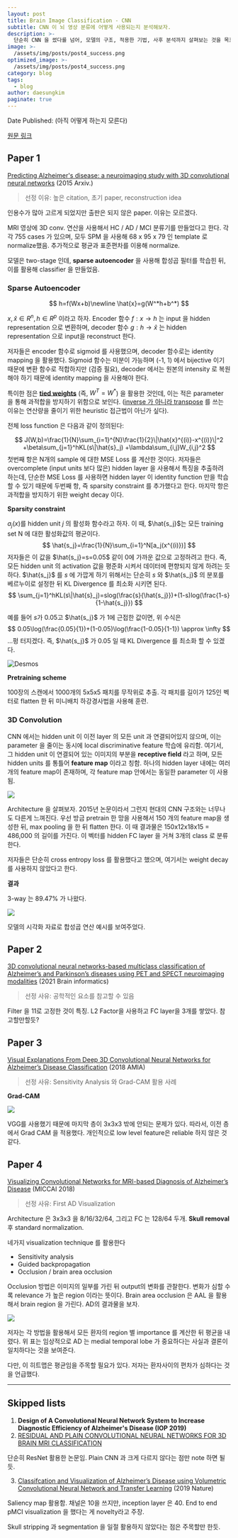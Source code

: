 ```yaml
---
layout: post
title: Brain Image Classification - CNN
subtitle: CNN 이 뇌 영상 분류에 어떻게 사용되는지 분석해보자.
description: >-
  단순히 CNN 을 썼다를 넘어, 모델의 구조, 적용한 기법, 사후 분석까지 살펴보는 것을 목표로 한다.
image: >-
  /assets/img/posts/post4_success.png
optimized_image: >-
  /assets/img/posts/post4_success.png
category: blog
tags:
  - blog
author: daesungkim
paginate: true
---
```

Date Published: (아직 어떻게 하는지 모른다)

[원문 링크](https://velog.io/@treeboy2762/CNN-Brain-Image-Classification)

## Paper 1
[Predicting Alzheimer's disease: a neuroimaging study with 3D convolutional neural networks](https://arxiv.org/abs/1502.02506) (2015 Arxiv.)

> 선정 이유: 높은 citation, 초기 paper, reconstruction idea

인용수가 많아 고르게 되었지만 출판은 되지 않은 paper. 이유는 모르겠다.

MRI 영상에 3D conv. 연산을 사용해서 HC / AD / MCI 분류기를 만들었다고 한다. 각각 755 cases 가 있으며, 모두 SPM 을 사용해 68 x 95 x 79 인 template 로 normalize했음. 추가적으로 평균과 표준편차를 이용해 normalize.

모델은 two-stage 인데, **sparse autoencoder** 을 사용해 합성곱 필터를 학습힌 뒤, 이를 활용해 classifier 을 만들었음.

### Sparse Autoencoder

$$
h=f(Wx+b)\newline
\hat{x}=g(W^*h+b^*)
$$

$x,\hat{x}\in R^n, h\in R^p$ 이라고 하자. Encoder 함수 $f:x \rightarrow  h$ 는 input 을 hidden representation 으로 변환하며, decoder 함수 $g:h \rightarrow  \hat{x}$ 는 hidden representation 으로 input을 reconstruct 한다.

저자들은 encoder 함수로 sigmoid 를 사용했으며, decoder 함수로는 identity mapping 을 활용했다. Sigmoid 함수는 미분이 가능하며 (-1, 1) 에서 bijective 이기 때문에 변환 함수로 적합하지만 (검증 필요), decoder 에서는 원본의 intensity 로 복원해야 하기 때문에 identity mapping 을 사용해야 한다.

특이한 점은 **[tied weights](https://stackoverflow.com/questions/36889732/tied-weights-in-autoencoder)** (즉, $W^T=W^*$) 을 활용한 것인데, 이는 적은 parameter 을 통해 과적합을 방지하기 위함으로 보인다. ([inverse 가 아니라 transpose](https://stats.stackexchange.com/questions/489429/why-are-the-tied-weights-in-autoencoders-transposed-and-not-inverted) 를 쓰는 이유는 연산량을 줄이기 위한 heuristic 접근법이 아닌가 싶다).

전체 loss function 은 다음과 같이 정의된다:

$$
J(W,b)=\frac{1}{N}\sum_{i=1}^{N}\frac{1}{2}\|\hat{x}^{(i)}-x^{(i)}\|^2
+\beta\sum_{j=1}^hKL(s\|\hat{s}_j)
+\lambda\sum_{i,j}W_{i,j}^2
$$
첫번째 항은 N개의 sample 에 대한 MSE Loss 를 계산한 것이다. 저자들은 overcomplete (input units 보다 많은) hidden layer 을 사용해서 특징을 추출하려 하는데, 단순한 MSE Loss 를 사용하면 hidden layer 이 identity function 만을 학습할 수 있기 때문에 두번째 항, 즉 sparsity constraint 를 추가했다고 한다. 마지막 항은 과적합을 방지하기 위한 weight decay 이다.

**Sparsity constraint**

$a_j(x)$를 hidden unit $j$ 의 활성화 함수라고 하자. 이 때, $\hat{s_j}$는 모든 training set N 에 대한 활성화값의 평균이다.
$$
\hat{s_j}=\frac{1}{N}\sum_{i=1}^N[a_j(x^{(i)})]
$$
저자들은 이 값을 $\hat{s_j}=s=0.05$ 같이 0에 가까운 값으로 고정하려고 한다. 즉, 모든 hidden unit 의 activation 값을 평준화 시켜서 데이터에 편향되지 않게 하려는 듯 하다. $\hat{s_j}$ 를 $s$ 에 가깝게 하기 위해서는 단순히 $s$ 와 $\hat{s_j}$ 의 분포를 베르누이로 설정한 뒤 KL Divergence 를 최소화 시키면 된다. 
$$
\sum_{j=1}^hKL(s\|\hat{s}_j)=slog(\frac{s}{\hat{s_j}})+(1-s)log(\frac{1-s}{1-\hat{s_j}})
$$

예를 들어 $s$가 0.05고 $\hat{s_j}$ 가 1에 근접한 값이면, 위 수식은
$$
0.05\log(\frac{0.05}{1})+(1-0.05)\log(\frac{1-0.05}{1-1}) \approx \infty
$$
...펑 터지겠다. 즉, $\hat{s_j}$ 가 0.05 일 때 KL Divergence 를 최소화 할 수 있겠다.

![Desmos](https://velog.velcdn.com/images/treeboy2762/post/b97a609e-e76f-4e22-8fa9-f67b33e76fa4/image.png)

**Pretraining scheme**

100장의 스캔에서 1000개의 5x5x5 패치를 무작위로 추출. 각 패치를 길이가 125인 벡터로 flatten 한 뒤 미니배치 하강경사법을 사용해 훈련.

### 3D Convolution

CNN 에서는 hidden unit 이 이전 layer 의 모든 unit 과 연결되어있지 않으며, 이는 parameter 을 줄이는 동시에 local discriminative feature 학습에 유리함. 여기서, 그 hidden unit 이 연결되어 있는 이미지의 부분을 **receptive field** 라고 하며, 모든 hidden units 를 통틀어 **feature map** 이라고 칭함. 하나의 hidden layer 내에는 여러개의 feature map이 존재하며, 각 feature map 안에서는 동일한 parameter 이 사용됨.

![](https://velog.velcdn.com/images/treeboy2762/post/a242a9a3-ef5a-4eca-acef-e237d5cbb2d2/image.png)

Architecture 을 살펴보자. 2015년 논문이라서 그런지 현대의 CNN 구조와는 너무나도 다른게 느껴진다. 우선 방금 pretrain 한 망을 사용해서 150 개의 feature map을 생성한 뒤, max pooling 을 한 뒤 flatten 한다. 이 때 결과물은 150x12x18x15 = 486,000 의 길이를 가진다. 이 벡터를 hidden FC layer 을 거쳐 3개의 class 로 분류한다.

저자들은 단순히 cross entropy loss 를 활용했다고 했으며, 여기서는 weight decay 를 사용하지 않았다고 한다.

**결과**

3-way 는 89.47% 가 나왔다.

![](https://velog.velcdn.com/images/treeboy2762/post/07b4e334-d205-4f7f-bf57-cb4f7fd9f680/image.png)

모델의 시각화 자료로 합성곱 연산 예시를 보여주었다.

## Paper 2
[3D convolutional neural networks-based multiclass classification of Alzheimer’s and Parkinson’s diseases using PET and SPECT neuroimaging modalities](https://braininformatics.springeropen.com/articles/10.1186/s40708-021-00144-2) (2021 Brain informatics)

> 선정 사유: 공학적인 요소를 참고할 수 있음

Filter 을 11로 고정한 것이 특징. L2 Factor을 사용하고 FC layer을 3개를 쌓았다. 참고할만할듯?

## Paper 3
[Visual Explanations From Deep 3D Convolutional Neural Networks for
Alzheimer’s Disease Classification](https://www.ncbi.nlm.nih.gov/pmc/articles/PMC6371279/) (2018 AMIA)


> 선정 사유: Sensitivity Analysis 와 Grad-CAM 활용 사례

**Grad-CAM**

![](https://velog.velcdn.com/images/treeboy2762/post/fb2630f6-86ff-4928-a356-0169be2e58fe/image.png)

VGG를 사용했기 때문에 마지막 층이 3x3x3 밖에 안되는 문제가 있다. 따라서, 이전 층에서 Grad CAM 을 적용했다. 개인적으로 low level feature은 reliable 하지 않은 것 같다.


## Paper 4

[Visualizing Convolutional Networks for MRI-based Diagnosis of Alzheimer’s Disease](https://arxiv.org/abs/1808.02874) (MICCAI 2018)

> 선정 사유: First AD Visualization

Architecture 은 3x3x3 을 8/16/32/64, 그리고 FC 는 128/64 두개. **Skull removal** 후 standard normalization.

네가지 visualization technique 를 활용한다

- Sensitivity analysis
- Guided backpropagation
- Occlusion / brain area occlusion

Occlusion 방법은 이미지의 일부를 가린 뒤 output의 변화를 관찰한다. 변화가 심할 수록 relevance 가 높은 region 이라는 뜻이다. Brain area occlusion 은 AAL 을 활용해서 brain region 을 가린다. AD의 결과물을 보자.



![](https://velog.velcdn.com/images/treeboy2762/post/a6593271-d423-480b-9b9a-8f6f27ffcb36/image.png)

저자는 각 방법을 활용해서 모든 환자의 region 별 importance 를 계산한 뒤 평균을 내렸다. 위 표는 임상적으로 AD 는 medial temporal lobe 가 중요하다는 사실과 결론이 일치하다는 것을 보여준다.

다만, 이 히트맵은 평균임을 주목할 필요가 있다. 저자는 환자사이의 편차가 심하다는 것을 언급했다.

-------------------------------------------------
## Skipped lists

1. **Design of A Convolutional Neural Network System to Increase Diagnostic Efficiency of Alzheimer's Disease (IOP 2019)**
2. [RESIDUAL AND PLAIN CONVOLUTIONAL NEURAL NETWORKS FOR 3D BRAIN MRI
CLASSIFICATION](https://arxiv.org/pdf/1701.06643.pdf)

단순히 ResNet 활용한 논문임. Plain CNN 과 크게 다르지 않다는 점만 note 하면 될듯.

3. [Classifcation and Visualization of Alzheimer’s Disease using Volumetric Convolutional Neural Network and Transfer Learning](https://www.nature.com/articles/s41598-019-54548-6) (2019 Nature)

Saliency map 활용함. 채널은 10을 쓰지만, inception layer 은 40. End to end pMCI visualization 을 했다는 게 novelty라고 주장.

Skull stripping 과 segmentation 을 일절 활용하지 않았다는 점은 주목할만 한듯.
